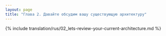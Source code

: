 ```yaml
---
layout: page
title: "Глава 2. Давайте обсудим вашу существующую архитектуру"
---
```


{% include translation/rus/02_lets-review-your-current-architecture.md %}